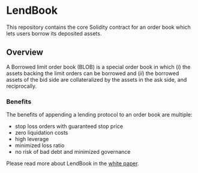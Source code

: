 # LendBook

This repository contains the core Solidity contract for an order book which lets users borrow its deposited assets.

## Overview

A Borrowed limit order book (BLOB) is a special order book in which ($i$) the assets backing the limit orders can be borrowed and ($ii$) the borrowed assets of the bid side are collateralized by the assets in the ask side, and reciprocally.

### Benefits

The benefits of appending a lending protocol to an order book are multiple:

- stop loss orders with guaranteed stop price
- zero liquidation costs
- high leverage
- minimized loss ratio
- no risk of bad debt and minimized governance

Please read more about LendBook in the [white paper](wp_blob.pdf).
